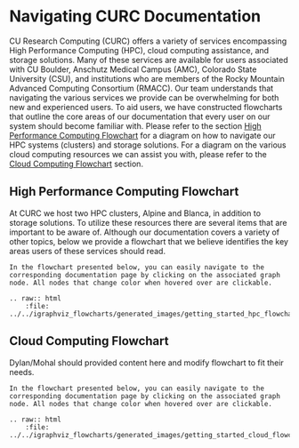 # Navigating CURC Documentation

CU Research Computing (CURC) offers a variety of services encompassing High Performance Computing (HPC), cloud computing assistance, and storage solutions. Many of these services are available for users associated with CU Boulder, Anschutz Medical Campus (AMC), Colorado State University (CSU), and institutions who are members of the Rocky Mountain Advanced Computing Consortium (RMACC). Our team understands that navigating the various services we provide can be overwhelming for both new and experienced users. To aid users, we have constructed flowcharts that outline the core areas of our documentation that every user on our system should become familiar with. Please refer to the section [High Performance Computing Flowchart](#high-performance-computing-flowchart) for a diagram on how to navigate our HPC systems (clusters) and storage solutions. For a diagram on the various cloud computing resources we can assist you with, please refer to the [Cloud Computing Flowchart](#cloud-computing-flowchart) section. 

## High Performance Computing Flowchart

At CURC we host two HPC clusters, Alpine and Blanca, in addition to storage solutions. To utilize these resources there are several items that are important to be aware of. Although our documentation covers a variety of other topics, below we provide a flowchart that we believe identifies the key areas users of these services should read. 

```{tip}
In the flowchart presented below, you can easily navigate to the corresponding documentation page by clicking on the associated graph node. All nodes that change color when hovered over are clickable. 
```

```{eval-rst}
.. raw:: html
    :file: ../../igraphviz_flowcharts/generated_images/getting_started_hpc_flowchart.svg
```

## Cloud Computing Flowchart

Dylan/Mohal should provided content here and modify flowchart to fit their needs. 

```{tip}
In the flowchart presented below, you can easily navigate to the corresponding documentation page by clicking on the associated graph node. All nodes that change color when hovered over are clickable. 
```

```{eval-rst}
.. raw:: html
    :file: ../../igraphviz_flowcharts/generated_images/getting_started_cloud_flowchart.svg
```
